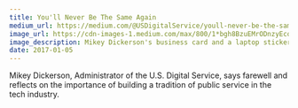 ```yaml
---
title: You'll Never Be The Same Again
medium_url: https://medium.com/@USDigitalService/youll-never-be-the-same-again-dc5b16b84ba9#.209za1l49
image_url: https://cdn-images-1.medium.com/max/800/1*bgh8BzuEMrODnzyEcqkumA.jpeg
image_description: Mikey Dickerson's business card and a laptop sticker that both read "don't panic"
date: 2017-01-05
---
```


Mikey Dickerson, Administrator of the U.S. Digital Service, says farewell and reflects on the importance of building a tradition of public service in the tech industry.
